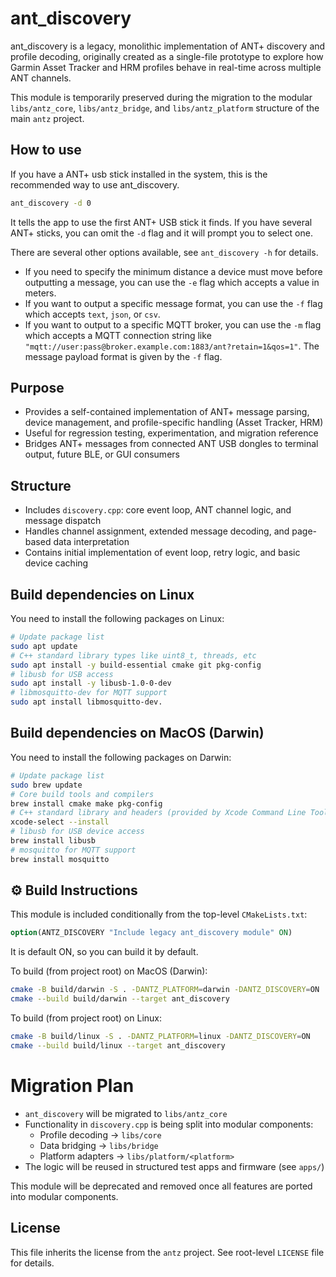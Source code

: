 # ant_discovery

ant_discovery is a legacy, monolithic implementation of ANT+ discovery and profile 
decoding, originally created as a single-file prototype to explore how Garmin Asset Tracker 
and HRM profiles behave in real-time across multiple ANT channels.

This module is temporarily preserved during the migration to the modular 
`libs/antz_core`, `libs/antz_bridge`, and `libs/antz_platform` structure of the main `antz` project.

## How to use
If you have a ANT+ usb stick installed in the system, this is the recommended way to use ant_discovery.
```bash
ant_discovery -d 0
```
It tells the app to use the first ANT+ USB stick it finds. If you have several ANT+ sticks, you can 
omit the `-d` flag and it will prompt you to select one. 

There are several other options available, see `ant_discovery -h` for details. 
* If you need to specify the minimum distance a device must move before
outputting a message, you can use the `-e` flag which accepts a value in meters. 
* If you want to output a specific message format, you can use the `-f` flag which accepts `text`, `json`, or `csv`. 
* If you want to output to a specific MQTT broker, you can use the `-m` flag which accepts a MQTT connection string like
`"mqtt://user:pass@broker.example.com:1883/ant?retain=1&qos=1"`. The message payload format is given by the `-f` flag. 

## Purpose
- Provides a self-contained implementation of ANT+ message parsing, device management, and profile-specific handling (Asset Tracker, HRM)
- Useful for regression testing, experimentation, and migration reference
- Bridges ANT+ messages from connected ANT USB dongles to terminal output, future BLE, or GUI consumers

## Structure
- Includes `discovery.cpp`: core event loop, ANT channel logic, and message dispatch
- Handles channel assignment, extended message decoding, and page-based data interpretation
- Contains initial implementation of event loop, retry logic, and basic device caching

## Build dependencies on Linux
You need to install the following packages on Linux:
```bash
# Update package list
sudo apt update
# C++ standard library types like uint8_t, threads, etc
sudo apt install -y build-essential cmake git pkg-config
# libusb for USB access
sudo apt install -y libusb-1.0-0-dev
# libmosquitto-dev for MQTT support
sudo apt install libmosquitto-dev.
```

## Build dependencies on MacOS (Darwin)
You need to install the following packages on Darwin:
```bash
# Update package list
sudo brew update
# Core build tools and compilers
brew install cmake make pkg-config
# C++ standard library and headers (provided by Xcode Command Line Tools)
xcode-select --install
# libusb for USB device access
brew install libusb
# mosquitto for MQTT support
brew install mosquitto 
```

## ⚙️ Build Instructions
This module is included conditionally from the top-level `CMakeLists.txt`:
```cmake
option(ANTZ_DISCOVERY "Include legacy ant_discovery module" ON)
```
It is default ON, so you can build it by default.

To build (from project root) on MacOS (Darwin):
```sh
cmake -B build/darwin -S . -DANTZ_PLATFORM=darwin -DANTZ_DISCOVERY=ON
cmake --build build/darwin --target ant_discovery
```

To build (from project root) on Linux:
```sh
cmake -B build/linux -S . -DANTZ_PLATFORM=linux -DANTZ_DISCOVERY=ON
cmake --build build/linux --target ant_discovery
```

# Migration Plan
- `ant_discovery` will be migrated to `libs/antz_core`
- Functionality in `discovery.cpp` is being split into modular components:
    - Profile decoding → `libs/core`
    - Data bridging → `libs/bridge`
    - Platform adapters → `libs/platform/<platform>`
- The logic will be reused in structured test apps and firmware (see `apps/`)

This module will be deprecated and removed once all features are ported into modular components.

## License
This file inherits the license from the `antz` project. See root-level `LICENSE` file for details.